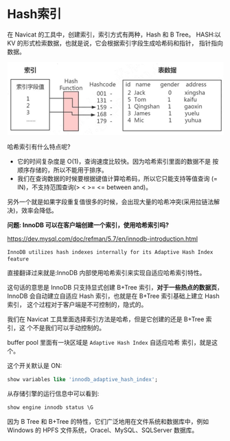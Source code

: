 # Hash索引

在 Navicat 的工具中，创建索引，索引方式有两种，Hash 和 B Tree。
HASH:以 KV 的形式检索数据，也就是说，它会根据索引字段生成哈希码和指针， 指针指向数据。

![image-20200315152125689](assets/image-20200315152125689.png)

哈希索引有什么特点呢?

- 它的时间复杂度是 O(1)，查询速度比较快。因为哈希索引里面的数据不是 按顺序存储的，所以不能用于排序。
- 我们在查询数据的时候要根据键值计算哈希码，所以它只能支持等值查询 (= IN)，不支持范围查询(> < >= <= between and)。

另外一个就是如果字段重复值很多的时候，会出现大量的哈希冲突(采用拉链法解 决)，效率会降低。

**问题: InnoDB 可以在客户端创建一个索引，使用哈希索引吗?**

https://dev.mysql.com/doc/refman/5.7/en/innodb-introduction.html

```
InnoDB utilizes hash indexes internally for its Adaptive Hash Index feature
```

直接翻译过来就是:InnoDB 内部使用哈希索引来实现自适应哈希索引特性。

这句话的意思是 InnoDB 只支持显式创建 B+Tree 索引，**对于一些热点的数据页**， InnoDB 会自动建立自适应 Hash 索引，也就是在 B+Tree 索引基础上建立 Hash 索引， 这个过程对于客户端是不可控制的，隐式的。

我们在 Navicat 工具里面选择索引方法是哈希，但是它创建的还是 B+Tree 索引，这 个不是我们可以手动控制的。

buffer pool 里面有一块区域是 `Adaptive Hash Index` 自适应哈希 索引，就是这个。

这个开关默认是 ON:

```sql
show variables like 'innodb_adaptive_hash_index';
```

从存储引擎的运行信息中可以看到:

```sql
show engine innodb status \G
```

因为 B Tree 和 B+Tree 的特性，它们广泛地用在文件系统和数据库中，例如 Windows 的 HPFS 文件系统，Oracel、MySQL、SQLServer 数据库。

